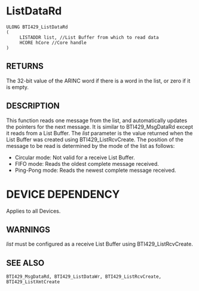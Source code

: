 # **ListDataRd**

```
ULONG BTI429_ListDataRd
(
     LISTADDR list, //List Buffer from which to read data
     HCORE hCore //Core handle
)
```
## **RETURNS**

The 32-bit value of the ARINC word if there is a word in the list, or zero if it is empty.

## **DESCRIPTION**

This function reads one message from the list, and automatically updates the pointers for the next message. It is similar to BTI429\_MsgDataRd except it reads from a List Buffer. The *list* parameter is the value returned when the List Buffer was created using BTI429\_ListRcvCreate. The position of the message to be read is determined by the mode of the list as follows:

- Circular mode: Not valid for a receive List Buffer.
- FIFO mode: Reads the oldest complete message received.
- Ping-Pong mode: Reads the newest complete message received.

# **DEVICE DEPENDENCY**

Applies to all Devices.

## **WARNINGS**

*list* must be configured as a receive List Buffer using BTI429\_ListRcvCreate.

## **SEE ALSO**

```
BTI429_MsgDataRd, BTI429_ListDataWr, BTI429_ListRcvCreate, 
BTI429_ListXmtCreate
```